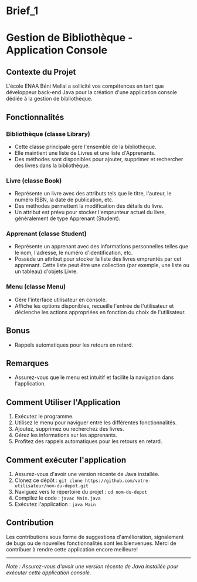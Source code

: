 # Brief_1
# Gestion de Bibliothèque - Application Console

## Contexte du Projet

L'école ENAA Béni Mellal a sollicité vos compétences en tant que développeur back-end Java pour la création d'une application console dédiée à la gestion de bibliothèque.

## Fonctionnalités

### Bibliothèque (classe Library)

- Cette classe principale gère l'ensemble de la bibliothèque.
- Elle maintient une liste de Livres et une liste d'Apprenants.
- Des méthodes sont disponibles pour ajouter, supprimer et rechercher des livres dans la bibliothèque.

### Livre (classe Book)

- Représente un livre avec des attributs tels que le titre, l'auteur, le numéro ISBN, la date de publication, etc.
- Des méthodes permettent la modification des détails du livre.
- Un attribut est prévu pour stocker l'emprunteur actuel du livre, généralement de type Apprenant (Student).

### Apprenant (classe Student)

- Représente un apprenant avec des informations personnelles telles que le nom, l'adresse, le numéro d'identification, etc.
- Possède un attribut pour stocker la liste des livres empruntés par cet apprenant. Cette liste peut être une collection (par exemple, une liste ou un tableau) d'objets Livre.

### Menu (classe Menu)

- Gère l'interface utilisateur en console.
- Affiche les options disponibles, recueille l'entrée de l'utilisateur et déclenche les actions appropriées en fonction du choix de l'utilisateur.

## Bonus

- Rappels automatiques pour les retours en retard.

## Remarques

- Assurez-vous que le menu est intuitif et facilite la navigation dans l'application.

## Comment Utiliser l'Application

1. Exécutez le programme.
2. Utilisez le menu pour naviguer entre les différentes fonctionnalités.
3. Ajoutez, supprimez ou recherchez des livres.
4. Gérez les informations sur les apprenants.
5. Profitez des rappels automatiques pour les retours en retard.

## Comment exécuter l'application

1. Assurez-vous d'avoir une version récente de Java installée.
2. Clonez ce dépôt : `git clone https://github.com/votre-utilisateur/nom-du-depot.git`
3. Naviguez vers le répertoire du projet : `cd nom-du-depot`
4. Compilez le code : `javac Main.java`
5. Exécutez l'application : `java Main`

## Contribution

Les contributions sous forme de suggestions d'amélioration, signalement de bugs ou de nouvelles fonctionnalités sont les bienvenues. Merci de contribuer à rendre cette application encore meilleure!

---

*Note : Assurez-vous d'avoir une version récente de Java installée pour exécuter cette application console.*

